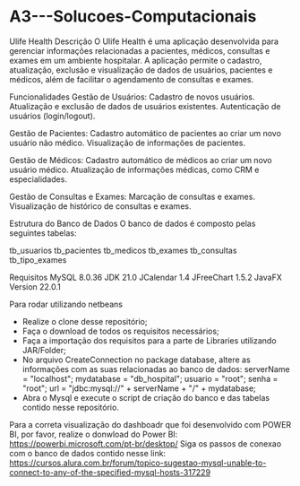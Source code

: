 # A3---Solucoes-Computacionais

Ulife Health
Descrição
O Ulife Health é uma aplicação desenvolvida para gerenciar informações relacionadas a pacientes, médicos, consultas e exames em um ambiente hospitalar. A aplicação permite o cadastro, atualização, exclusão e visualização de dados de usuários, pacientes e médicos, além de facilitar o agendamento de consultas e exames.


Funcionalidades
Gestão de Usuários:
Cadastro de novos usuários.
Atualização e exclusão de dados de usuários existentes.
Autenticação de usuários (login/logout).

Gestão de Pacientes:
Cadastro automático de pacientes ao criar um novo usuário não médico.
Visualização de informações de pacientes.

Gestão de Médicos:
Cadastro automático de médicos ao criar um novo usuário médico.
Atualização de informações médicas, como CRM e especialidades.

Gestão de Consultas e Exames:
Marcação de consultas e exames.
Visualização de histórico de consultas e exames.

Estrutura do Banco de Dados
O banco de dados é composto pelas seguintes tabelas:

tb_usuarios
tb_pacientes
tb_medicos
tb_exames
tb_consultas
tb_tipo_exames


Requisitos
MySQL 8.0.36
JDK 21.0
JCalendar 1.4
JFreeChart 1.5.2
JavaFX Version 22.0.1


Para rodar utilizando netbeans
- Realize o clone desse repositório;
- Faça o download de todos os requisitos necessários;
- Faça a importação dos requisitos para a parte de Libraries utilizando 
JAR/Folder;
- No arquivo CreateConnection no package database, altere as informações
com as suas relacionadas ao banco de dados:
    serverName = "localhost";
    mydatabase = "db_hospital";
    usuario = "root";
    senha = "root";
    url = "jdbc:mysql://" + serverName + "/" + mydatabase;
- Abra o Mysql e execute o script de criação do banco e das tabelas contido nesse repositório.

Para a correta visualização do dashboadr que foi desenvolvido com POWER BI, por favor, realize o donwload do Power BI:
https://powerbi.microsoft.com/pt-br/desktop/
Siga os passos de conexao com o banco de dados contido nesse link: https://cursos.alura.com.br/forum/topico-sugestao-mysql-unable-to-connect-to-any-of-the-specified-mysql-hosts-317229


